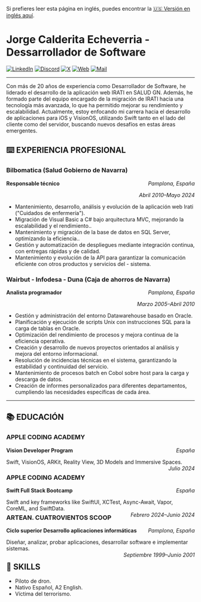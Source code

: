 Si prefieres leer esta página en inglés, puedes encontrar la [🇺🇸 Versión en inglés aquí](README.md).
# Jorge Calderita Echeverria - Dessarrollador de Software

[![LinkedIn](https://img.shields.io/badge/linkekin-0077B5?style=for-the-badge&logo=linkedin&logoColor=white&labelColor=101010)](https://www.linkedin.com/in/jcalderita)
[![Discord](https://img.shields.io/badge/discord-5865F2?style=for-the-badge&logo=discord&logoColor=white&labelColor=101010)](https://discord.com/users/jcalderita)
[![X](https://img.shields.io/badge/X-1DA1F2?style=for-the-badge&logo=x&logoColor=white&labelColor=101010)](https://x.com/jcalderita)
[![Web](https://img.shields.io/badge/website-orange?style=for-the-badge&logo=dev.to&logoColor=white&labelColor=101010)](https://jcalderita.com)
[![Mail](https://img.shields.io/badge/mail-purple?style=for-the-badge&logo=maildotru&logoColor=white&labelColor=101010)](mailto:contacto@jcalderita.com)

---

Con más de 20 años de experiencia como Desarrollador de Software, he liderado el desarrollo de la aplicación web IRATI en SALUD GN. Además, he formado parte del equipo encargado de la migración de IRATI hacia una tecnología más avanzada, lo que ha permitido mejorar su rendimiento y escalabilidad. Actualmente, estoy enfocando mi carrera hacia el desarrollo de aplicaciones para iOS y VisionOS, utilizando Swift tanto en el lado del cliente como del servidor, buscando nuevos desafíos en estas áreas emergentes.

## ⌨️ EXPERIENCIA PROFESIONAL

### Bilbomatica (Salud Gobierno de Navarra)
<p>
  <strong style="float: left;">Responsable técnico</strong>
  <span style="float: right;"><em>Pamplona, España</em></span>
</p>
<br>
<p style="text-align: right;"><em>Abril 2010–Mayo 2024</em></p>

- Mantenimiento, desarrollo, análisis y evolución de la aplicación web Irati ("Cuidados de enfermería").
- Migración de Visual Basic a C# bajo arquitectura MVC, mejorando la escalabilidad y el rendimiento..
- Mantenimiento y migración de la base de datos en SQL Server, optimizando la eficiencia..
- Gestión y automatización de despliegues mediante integración continua, con entregas rápidas y de calidad.
- Mantenimiento y evolución de la API para garantizar la comunicación eficiente con otros productos y servicios del - sistema.

### Wairbut - Infodesa - Duna (Caja de ahorros de Navarra)
<p>
  <strong style="float: left;">Analista programador</strong>
  <span style="float: right;"><em>Pamplona, España</em></span>
</p>
<br>
<p style="text-align: right;"><em>Marzo 2005–Abril 2010</em></p>

- Gestión y administración del entorno Datawarehouse basado en Oracle.
- Planificación y ejecución de scripts Unix con instrucciones SQL para la carga de tablas en Oracle.
- Optimización del rendimiento de procesos y mejora continua de la eficiencia operativa.
- Creación y desarrollo de nuevos proyectos orientados al análisis y mejora del entorno informacional.
- Resolución de incidencias técnicas en el sistema, garantizando la estabilidad y continuidad del servicio.
- Mantenimiento de procesos batch en Cobol sobre host para la carga y descarga de datos.
- Creación  de informes personalizados para diferentes departamentos, cumpliendo  las necesidades específicas de cada área.

---

## 📚 EDUCACIÓN

### APPLE CODING ACADEMY  
<p>
  <strong style="float: left;">Vision Developer Program</strong>
  <span style="float: right;"><em>España</em></span>
</p>
<br>
<p>
    <span style="float: left;">Swift, VisionOS, ARKit, Reality View, 3D Models and Immersive Spaces.</span>
    <span style="float: right;"><em>Julio 2024</em></span>
</p>
<br>

### APPLE CODING ACADEMY
<p>
  <strong style="float: left;">Swift Full Stack Bootcamp</strong>
  <span style="float: right;"><em>España</em></span>
</p>
<br>
<p>
    <span style="float: left;">Swift and key frameworks like SwiftUI, XCTest, Async-Await, Vapor, CoreML, and SwiftData.</span>
    <span style="float: right;"><em>Febrero 2024–Junio 2024</em></span>
</p>
<br>

### ARTEAN. CUATROVIENTOS SCOOP
<p>
  <strong style="float: left;">Ciclo superior Desarrollo aplicaciones informáticas</strong>
  <span style="float: right;"><em>Pamplona, España</em></span>
</p>
<br>
<p>
    <span style="float: left;">Diseñar, analizar, probar aplicaciones, desarrollar software e implementar sistemas.</span>
    <span style="float: right;"><em>Septiembre 1999–Junio 2001</em></span>
</p>
<br>

---

## 🍳 SKILLS

- Piloto de dron.
- Nativo Español, A2 English.
- Víctima del terrorismo.